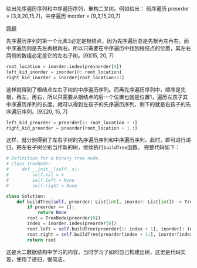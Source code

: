 给出先序遍历序列和中序遍历序列，重构二叉树。例如给出：
前序遍历 preorder = [3,9,20,15,7]，中序遍历 inorder = [9,3,15,20,7]

[原题](https://leetcode-cn.com/problems/zhong-jian-er-cha-shu-lcof/)

先序遍历序列的第一个元素3必定是根结点，因为先序遍历总是先根再左再右。而中序遍历则是先左再根再右。所以只需要在中序遍历中找到根结点的位置，其左右两侧的数组必定是它的左右子树。[9][15, 20, 7]
````python
root_location = inorder.index(preinorder[0])
left_kid_inorder = inorder[0: root_location]
right_kid_inorder = inorder[root_location+1:]
````
这样就得到了根结点左右子树的中序遍历序列。而再先序遍历序列中，顺序是先根，再左，再右，所以只需要从根结点的后一个位置也就是位置1，遍历左孩子其中序遍历序列的长度，就可以得到左孩子的先序遍历序列，剩下的就是右孩子的先序遍历序列。[9][20, 15, 7]
````python
left_kid_preorder = preorder[1: root_location + 1]
right_kid_preorder = preorder[root_location + 1 :]
````
这样，就分别得到了左右子树的先序遍历序列和中序遍历序列，此时，即可进行递归，把左右子树分别当作新的树，继续执行````buildTree````函数。
完整代码如下：
````python
# Definition for a binary tree node.
# class TreeNode:
#     def __init__(self, x):
#         self.val = x
#         self.left = None
#         self.right = None

class Solution:
    def buildTree(self, preorder: List[int], inorder: List[int]) -> TreeNode:
        if preorder == []:
            return None
        root = TreeNode(preorder[0])
        index = inorder.index(preorder[0])
        root.left = self.buildTree(preorder[1: index + 1], inorder[: index]) #递归创建左子树
        root.right = self.buildTree(preorder[index + 1:], inorder[index + 1:]) #递归创建右子树
        return root
````
这是大二数据结构中学习的内容，当时学习了如何自己构建出树，这里是代码实现，使用了递归，很简洁。
